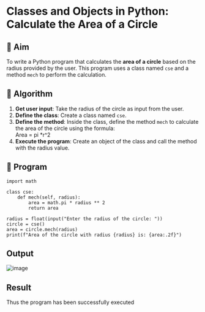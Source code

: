 # Classes and Objects in Python: Calculate the Area of a Circle

## 🎯 Aim
To write a Python program that calculates the **area of a circle** based on the radius provided by the user. This program uses a class named `cse` and a method `mech` to perform the calculation.

## 🧠 Algorithm
1. **Get user input**: Take the radius of the circle as input from the user.
2. **Define the class**: Create a class named `cse`.
3. **Define the method**: Inside the class, define the method `mech` to calculate the area of the circle using the formula:  
   Area = pi *r^2 
4. **Execute the program**: Create an object of the class and call the method with the radius value.

## 🧾 Program

```
import math

class cse:
    def mech(self, radius):
        area = math.pi * radius ** 2
        return area

radius = float(input("Enter the radius of the circle: "))
circle = cse()
area = circle.mech(radius)
print(f"Area of the circle with radius {radius} is: {area:.2f}")
```


## Output
![image](https://github.com/user-attachments/assets/a0247b2a-04cb-484c-9b10-94b7da2957e8)

## Result
Thus the program has been successfully executed
